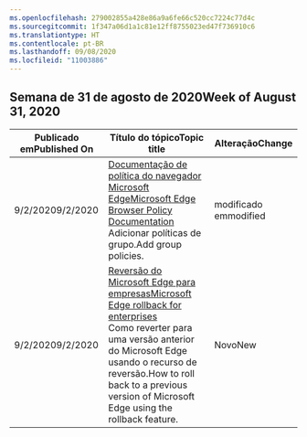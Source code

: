 ```yaml
---
ms.openlocfilehash: 279002855a428e86a9a6fe66c520cc7224c77d4c
ms.sourcegitcommit: 1f347a06d1a1c81e12ff8755023ed47f736910c6
ms.translationtype: HT
ms.contentlocale: pt-BR
ms.lasthandoff: 09/08/2020
ms.locfileid: "11003886"
---
```

<!-- This file is generated automatically each week. Changes made to this file will be overwritten.-->




## <span data-ttu-id="235b8-101">Semana de 31 de agosto de 2020</span><span class="sxs-lookup"><span data-stu-id="235b8-101">Week of August 31, 2020</span></span>


| <span data-ttu-id="235b8-102">Publicado em</span><span class="sxs-lookup"><span data-stu-id="235b8-102">Published On</span></span> |<span data-ttu-id="235b8-103">Título do tópico</span><span class="sxs-lookup"><span data-stu-id="235b8-103">Topic title</span></span> | <span data-ttu-id="235b8-104">Alteração</span><span class="sxs-lookup"><span data-stu-id="235b8-104">Change</span></span> |
|------|------------|--------|
| <span data-ttu-id="235b8-105">9/2/2020</span><span class="sxs-lookup"><span data-stu-id="235b8-105">9/2/2020</span></span> | [<span data-ttu-id="235b8-106">Documentação de política do navegador Microsoft Edge</span><span class="sxs-lookup"><span data-stu-id="235b8-106">Microsoft Edge Browser Policy Documentation</span></span>](/DeployEdge/microsoft-edge-policies)<br><span data-ttu-id="235b8-107">Adicionar políticas de grupo.</span><span class="sxs-lookup"><span data-stu-id="235b8-107">Add group policies.</span></span> | <span data-ttu-id="235b8-108">modificado em</span><span class="sxs-lookup"><span data-stu-id="235b8-108">modified</span></span> |
| <span data-ttu-id="235b8-109">9/2/2020</span><span class="sxs-lookup"><span data-stu-id="235b8-109">9/2/2020</span></span> | [<span data-ttu-id="235b8-110">Reversão do Microsoft Edge para empresas</span><span class="sxs-lookup"><span data-stu-id="235b8-110">Microsoft Edge rollback for enterprises</span></span>](/DeployEdge/edge-learnmore-rollback)<br><span data-ttu-id="235b8-111">Como reverter para uma versão anterior do Microsoft Edge usando o recurso de reversão.</span><span class="sxs-lookup"><span data-stu-id="235b8-111">How to roll back to a previous version of Microsoft Edge using the rollback feature.</span></span> | <span data-ttu-id="235b8-112">Novo</span><span class="sxs-lookup"><span data-stu-id="235b8-112">New</span></span> 